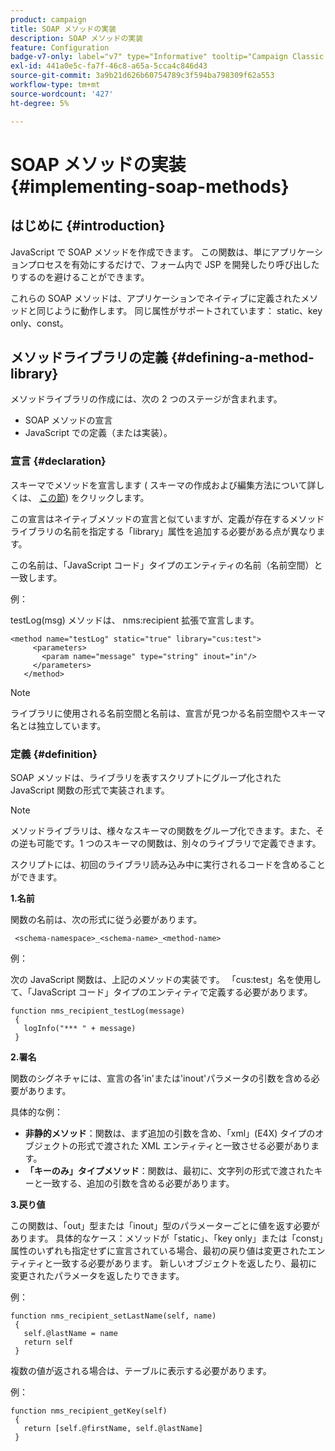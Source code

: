 ```yaml
---
product: campaign
title: SOAP メソッドの実装
description: SOAP メソッドの実装
feature: Configuration
badge-v7-only: label="v7" type="Informative" tooltip="Campaign Classic v7 にのみ適用されます"
exl-id: 441a0e5c-fa7f-46c8-a65a-5cca4c846d43
source-git-commit: 3a9b21d626b60754789c3f594ba798309f62a553
workflow-type: tm+mt
source-wordcount: '427'
ht-degree: 5%

---
```


# SOAP メソッドの実装{#implementing-soap-methods}



## はじめに {#introduction}

JavaScript で SOAP メソッドを作成できます。 この関数は、単にアプリケーションプロセスを有効にするだけで、フォーム内で JSP を開発したり呼び出したりするのを避けることができます。

これらの SOAP メソッドは、アプリケーションでネイティブに定義されたメソッドと同じように動作します。 同じ属性がサポートされています： static、key only、const。

## メソッドライブラリの定義 {#defining-a-method-library}

メソッドライブラリの作成には、次の 2 つのステージが含まれます。

* SOAP メソッドの宣言
* JavaScript での定義（または実装）。

### 宣言 {#declaration}

スキーマでメソッドを宣言します ( スキーマの作成および編集方法について詳しくは、 [この節](../../configuration/using/about-schema-edition.md)) をクリックします。

この宣言はネイティブメソッドの宣言と似ていますが、定義が存在するメソッドライブラリの名前を指定する「library」属性を追加する必要がある点が異なります。

この名前は、「JavaScript コード」タイプのエンティティの名前（名前空間）と一致します。

例：

testLog(msg) メソッドは、 nms:recipient 拡張で宣言します。

```
<method name="testLog" static="true" library="cus:test">
     <parameters>
       <param name="message" type="string" inout="in"/>
     </parameters>
   </method>
```

>[!NOTE]
>
>ライブラリに使用される名前空間と名前は、宣言が見つかる名前空間やスキーマ名とは独立しています。

### 定義 {#definition}

SOAP メソッドは、ライブラリを表すスクリプトにグループ化された JavaScript 関数の形式で実装されます。

>[!NOTE]
>
>メソッドライブラリは、様々なスキーマの関数をグループ化できます。また、その逆も可能です。1 つのスキーマの関数は、別々のライブラリで定義できます。

スクリプトには、初回のライブラリ読み込み中に実行されるコードを含めることができます。

**1.名前**

関数の名前は、次の形式に従う必要があります。

```
 <schema-namespace>_<schema-name>_<method-name>
```

例：

次の JavaScript 関数は、上記のメソッドの実装です。 「cus:test」名を使用して、「JavaScript コード」タイプのエンティティで定義する必要があります。

```
function nms_recipient_testLog(message)
 {
   logInfo("*** " + message)
 }
```

**2.署名**

関数のシグネチャには、宣言の各&#39;in&#39;または&#39;inout&#39;パラメータの引数を含める必要があります。

具体的な例：

* **非静的メソッド**：関数は、まず追加の引数を含め、「xml」(E4X) タイプのオブジェクトの形式で渡された XML エンティティと一致させる必要があります。
* **「キーのみ」タイプメソッド**：関数は、最初に、文字列の形式で渡されたキーと一致する、追加の引数を含める必要があります。

**3.戻り値**

この関数は、「out」型または「inout」型のパラメーターごとに値を返す必要があります。 具体的なケース：メソッドが「static」、「key only」または「const」属性のいずれも指定せずに宣言されている場合、最初の戻り値は変更されたエンティティと一致する必要があります。 新しいオブジェクトを返したり、最初に変更されたパラメータを返したりできます。

例：

```
function nms_recipient_setLastName(self, name)
 {
   self.@lastName = name
   return self
 }
```

複数の値が返される場合は、テーブルに表示する必要があります。

例：

```
function nms_recipient_getKey(self)
 {
   return [self.@firstName, self.@lastName]
 }
```
